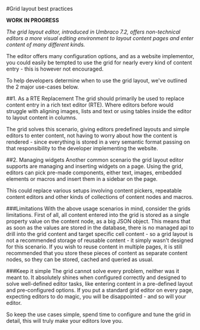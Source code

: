 #Grid layout best practices

**WORK IN PROGRESS**

_The grid layout editor, introduced in Umbraco 7.2, offers non-technical editors a more visual editing environment to layout content pages and enter content of many different kinds._

The editor offers many configuration options, and as a website implementor, you could easily be tempted to use the grid for nearly every kind of content entry - this is however not encouraged. 

To help developers determine when to use the grid layout, we've outlined the 2 major use-cases below.

##1. As a RTE Replacement
The grid should primarily be used to replace content entry in a rich text editor (RTE). Where editors before would struggle with aligning images, lists and text or using tables inside the editor to layout content in columns. 

The grid solves this scenario, giving editors predefined layouts and simple editors to enter content, not having to worry about how the content is rendered - since everything is stored in a very semantic format passing on that responsibility to the developer implementing the website.   

##2. Managing widgets
Another common scenario the grid layout editor supports are managing and inserting widgets on a page. Using the grid, editors can pick pre-made components, either text, images, embedded elements or macros and insert them in a sidebar on the page. 

This could replace various setups involving content pickers, repeatable content editors and other kinds of collections of content nodes and macros. 

###Limitations
With the above usage scenarios in mind, consider the grids limitations. First of all, all content entered into the grid is stored as a single property value on the content node, as a big JSON object. This means that as soon as the values are stored in the database, there is no managed api to drill into the grid content and target specific cell content - so a grid layout is not a recommended storage of reusable content - it simply wasn't designed for this scenario. If you wish to reuse content in multiple pages, it is still recommended that you store these pieces of content as separate content nodes, so they can be stored, cached and queried as usual. 

###Keep it simple
The grid cannot solve every problem, neither was it meant to. It absolutely shines when configured correctly and designed to solve well-defined editor tasks, like entering content in a pre-defined layout and pre-configured options.
If you put a standard grid editor on every page, expecting editors to do magic, you will be disappointed - and so will your editor. 

So keep the use cases simple, spend time to configure and tune the grid in detail, this will truly make your editors love you.  




